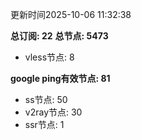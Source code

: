 更新时间2025-10-06 11:32:38

**总订阅: 22**
**总节点: 5473**
- vless节点: 8

**google ping有效节点: 81**
- ss节点: 50
- v2ray节点: 30
- ssr节点: 1
